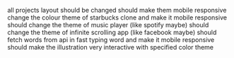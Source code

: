 all projects layout should be changed
should make them mobile responsive
change the colour theme of starbucks clone and make it mobile responsive
should change the theme of music player (like spotify maybe)
should change the theme of infinite scrolling app (like facebook maybe)
should fetch words from api in fast typing word and make it mobile responsive
should make the illustration very interactive with specified color theme